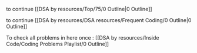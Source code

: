 
to continue
[[DSA by resources/Top/75/0 Outline|0 Outline]]


to continue
[[DSA by resources/DSA resources/Frequent Coding/0 Outline|0 Outline]]



To check all problems in here once :
[[DSA by resources/Inside Code/Coding Problems Playlist/0 Outline]]





